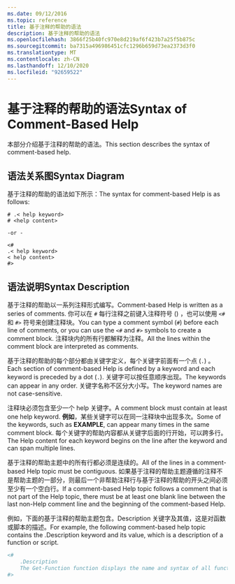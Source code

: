 ```yaml
---
ms.date: 09/12/2016
ms.topic: reference
title: 基于注释的帮助的语法
description: 基于注释的帮助的语法
ms.openlocfilehash: 3866f25b40fc970e8d219af6f423b7a25f5b875c
ms.sourcegitcommit: ba7315a496986451cfc1296b659d73ea2373d3f0
ms.translationtype: MT
ms.contentlocale: zh-CN
ms.lasthandoff: 12/10/2020
ms.locfileid: "92659522"
---
```

# <a name="syntax-of-comment-based-help"></a><span data-ttu-id="0b4fc-103">基于注释的帮助的语法</span><span class="sxs-lookup"><span data-stu-id="0b4fc-103">Syntax of Comment-Based Help</span></span>

<span data-ttu-id="0b4fc-104">本部分介绍基于注释的帮助的语法。</span><span class="sxs-lookup"><span data-stu-id="0b4fc-104">This section describes the syntax of comment-based help.</span></span>

## <a name="syntax-diagram"></a><span data-ttu-id="0b4fc-105">语法关系图</span><span class="sxs-lookup"><span data-stu-id="0b4fc-105">Syntax Diagram</span></span>

 <span data-ttu-id="0b4fc-106">基于注释的帮助的语法如下所示：</span><span class="sxs-lookup"><span data-stu-id="0b4fc-106">The syntax for comment-based Help is as follows:</span></span>

```
# .< help keyword>
# <help content>

-or -

<#
.< help keyword>
< help content>
#>
```

## <a name="syntax-description"></a><span data-ttu-id="0b4fc-107">语法说明</span><span class="sxs-lookup"><span data-stu-id="0b4fc-107">Syntax Description</span></span>

 <span data-ttu-id="0b4fc-108">基于注释的帮助以一系列注释形式编写。</span><span class="sxs-lookup"><span data-stu-id="0b4fc-108">Comment-based Help is written as a series of comments.</span></span> <span data-ttu-id="0b4fc-109">你可以在 `#` 每行注释之前键入注释符号 () ，也可以使用 `<#` 和 `#>` 符号来创建注释块。</span><span class="sxs-lookup"><span data-stu-id="0b4fc-109">You can type a comment symbol (`#`) before each line of comments, or you can use the `<#` and `#>` symbols to create a comment block.</span></span> <span data-ttu-id="0b4fc-110">注释块内的所有行都解释为注释。</span><span class="sxs-lookup"><span data-stu-id="0b4fc-110">All the lines within the comment block are interpreted as comments.</span></span>

 <span data-ttu-id="0b4fc-111">基于注释的帮助的每个部分都由关键字定义，每个关键字前面有一个点 (`.`) 。</span><span class="sxs-lookup"><span data-stu-id="0b4fc-111">Each section of comment-based Help is defined by a keyword and each keyword is preceded by a dot (`.`).</span></span> <span data-ttu-id="0b4fc-112">关键字可以按任意顺序出现。</span><span class="sxs-lookup"><span data-stu-id="0b4fc-112">The keywords can appear in any order.</span></span> <span data-ttu-id="0b4fc-113">关键字名称不区分大小写。</span><span class="sxs-lookup"><span data-stu-id="0b4fc-113">The keyword names are not case-sensitive.</span></span>

 <span data-ttu-id="0b4fc-114">注释块必须包含至少一个 help 关键字。</span><span class="sxs-lookup"><span data-stu-id="0b4fc-114">A comment block must contain at least one help keyword.</span></span> <span data-ttu-id="0b4fc-115">**例如**，某些关键字可以在同一注释块中出现多次。</span><span class="sxs-lookup"><span data-stu-id="0b4fc-115">Some of the keywords, such as **EXAMPLE**, can appear many times in the same comment block.</span></span> <span data-ttu-id="0b4fc-116">每个关键字的帮助内容都从关键字后面的行开始，可以跨多行。</span><span class="sxs-lookup"><span data-stu-id="0b4fc-116">The Help content for each keyword begins on the line after the keyword and can span multiple lines.</span></span>

 <span data-ttu-id="0b4fc-117">基于注释的帮助主题中的所有行都必须是连续的。</span><span class="sxs-lookup"><span data-stu-id="0b4fc-117">All of the lines in a comment-based Help topic must be contiguous.</span></span> <span data-ttu-id="0b4fc-118">如果基于注释的帮助主题遵循的注释不是帮助主题的一部分，则最后一个非帮助注释行与基于注释的帮助的开头之间必须至少有一个空白行。</span><span class="sxs-lookup"><span data-stu-id="0b4fc-118">If a comment-based Help topic follows a comment that is not part of the Help topic, there must be at least one blank line between the last non-Help comment line and the beginning of the comment-based Help.</span></span>

 <span data-ttu-id="0b4fc-119">例如，下面的基于注释的帮助主题包含。Description 关键字及其值，这是对函数或脚本的描述。</span><span class="sxs-lookup"><span data-stu-id="0b4fc-119">For example, the following comment-based help topic contains the .Description keyword and its value, which is a description of a function or script.</span></span>

```powershell
<#
    .Description
    The Get-Function function displays the name and syntax of all functions in the session.
#>
```

